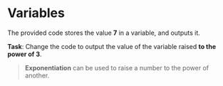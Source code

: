 # Variables

The provided code stores the value **7** in a variable, and outputs it.

**Task**: Change the code to output the value of the variable raised **to the power of 3**.

>**Exponentiation** can be used to raise a number to the power of another.